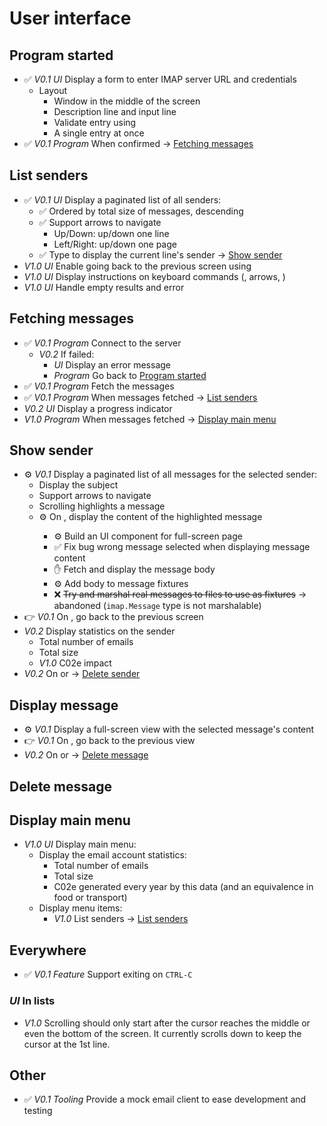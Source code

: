 # User interface

## Program started <a href="program-started"></a>

- ✅ _V0.1_ _UI_ Display a form to enter IMAP server URL and credentials
  - Layout
    - Window in the middle of the screen
    - Description line and input line
    - Validate entry using <ENTER>
    - A single entry at once
- ✅ _V0.1_ _Program_ When confirmed -> [Fetching messages](#fetching-messages)

## List senders <a name="list-senders"></a>

- ✅ _V0.1_ _UI_ Display a paginated list of all senders:
  - ✅ Ordered by total size of messages, descending
  - ✅ Support arrows to navigate
    - Up/Down: up/down one line
    - Left/Right: up/down one page
  - ✅ Type <ENTER> to display the current line's sender -> [Show sender](#show-sender)
- _V1.0_ _UI_ Enable going back to the previous screen using <ESC>
- _V1.0_ _UI_ Display instructions on keyboard commands (<ENTER>, arrows, <ESC>) 
- _V1.0_ _UI_ Handle empty results and error

## Fetching messages <a name="fetching-messages"></a>

- ✅ _V0.1_ _Program_ Connect to the server
  - _V0.2_ If failed:
    - _UI_ Display an error message
    - _Program_ Go back to [Program started](#program-started)
- ✅ _V0.1_ _Program_ Fetch the messages
- ✅ _V0.1_ _Program_ When messages fetched -> [List senders](#list-senders)
- _V0.2_ _UI_ Display a progress indicator
- _V1.0_ _Program_ When messages fetched -> [Display main menu](#main-menu)

## Show sender <a name="show-sender"></a>

- ⚙️  _V0.1_ Display a paginated list of all messages for the selected sender:
  - Display the subject
  - Support arrows to navigate
  - Scrolling highlights a message
  - ⚙️  On <ENTER>, display the content of the highlighted message
    - ⚙️  Build an UI component for full-screen page 
    - ✅  Fix bug wrong message selected when displaying message content
    - ✋ Fetch and display the message body
    - ⚙️  Add body to message fixtures
    - ❌ ~~Try and marshal real messages to files to use as fixtures~~ -> abandoned (`imap.Message` type is not marshalable)
- 👉 _V0.1_ On <ESC>, go back to the previous screen
- _V0.2_ Display statistics on the sender
  - Total number of emails
  - Total size
  - _V1.0_ C02e impact
- _V0.2_ On <BACKSPACE> or <DELETE> -> [Delete sender](#delete-sender)

## Display message <a name="display-message"></a>

- ⚙️  _V0.1_ Display a full-screen view with the selected message's content
- 👉 _V0.1_ On <ESC>, go back to the previous view
- _V0.2_ On <BACKSPACE> or <DELETE> -> [Delete message](#delete-message)

## Delete message <a name="delete-message"></a>

## Display main menu <a name="display-main-menu"></a>

- _V1.0_ _UI_ Display main menu:
  - Display the email account statistics:
    - Total number of emails
    - Total size
    - C02e generated every year by this data (and an equivalence in food or transport)
  - Display menu items: 
    - _V1.0_ List senders -> [List senders](#list-senders)

## Everywhere

- ✅ _V0.1_ _Feature_ Support exiting on `CTRL-C`

### _UI_ In lists

- _V1.0_ Scrolling should only start after the cursor reaches the middle or even the bottom of the screen. It currently scrolls down to keep the cursor at the 1st line.

## Other

- ✅  _V0.1_ _Tooling_ Provide a mock email client to ease development and testing
